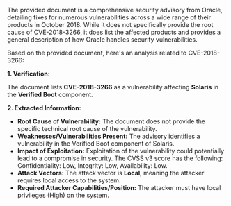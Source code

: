 The provided document is a comprehensive security advisory from Oracle, detailing fixes for numerous vulnerabilities across a wide range of their products in October 2018. While it does not specifically provide the root cause of CVE-2018-3266, it does list the affected products and provides a general description of how Oracle handles security vulnerabilities.

Based on the provided document, here's an analysis related to CVE-2018-3266:

**1. Verification:**

The document lists **CVE-2018-3266** as a vulnerability affecting **Solaris** in the **Verified Boot** component.

**2. Extracted Information:**

   - **Root Cause of Vulnerability:** The document does not provide the specific technical root cause of the vulnerability.
   - **Weaknesses/Vulnerabilities Present:** The advisory identifies a vulnerability in the Verified Boot component of Solaris.
   - **Impact of Exploitation:** Exploitation of the vulnerability could potentially lead to a compromise in security. The CVSS v3 score has the following: Confidentiality: Low, Integrity: Low, Availability: Low.
   - **Attack Vectors:** The attack vector is **Local**, meaning the attacker requires local access to the system.
   - **Required Attacker Capabilities/Position:** The attacker must have local privileges (High) on the system.